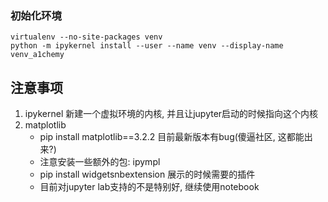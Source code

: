 ### 初始化环境
```
virtualenv --no-site-packages venv
python -m ipykernel install --user --name venv --display-name  venv_a1chemy
```

## 注意事项
1. ipykernel 新建一个虚拟环境的内核, 并且让jupyter启动的时候指向这个内核
2. matplotlib
    - pip install matplotlib==3.2.2 目前最新版本有bug(傻逼社区, 这都能出来?)
    - 注意安装一些额外的包: ipympl
    - pip install widgetsnbextension 展示的时候需要的插件
    - 目前对jupyter lab支持的不是特别好, 继续使用notebook